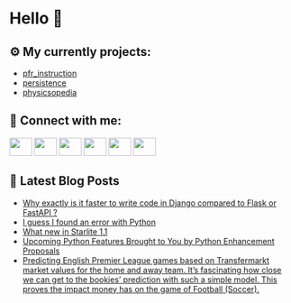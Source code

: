 # Hello 👋

## ⚙️ My currently projects:
- [pfr_instruction](https://github.com/bullbesh/pfr_instruction)
- [persistence](https://github.com/bullbesh/persistence)
- [physicsopedia](https://github.com/bullbesh/physicsopedia)

## 🔎 Connect with me:
[<img height="32" width="40" src="https://cdn.jsdelivr.net/npm/simple-icons@v5/icons/telegram.svg" />](https://t.me/bullbesh)
[<img height="32" width="40" src="https://cdn.jsdelivr.net/npm/simple-icons@v5/icons/vk.svg" />](https://vk.com/bullbesh)
[<img height="32" width="40" src="https://cdn.jsdelivr.net/npm/simple-icons@v5/icons/twitter.svg" />](https://twitter.com/bullbesh1)
[<img height="32" width="40" src="https://cdn.jsdelivr.net/npm/simple-icons@v5/icons/instagram.svg" />](https://www.instagram.com/bullbesh)
[<img height="32" width="40" src="https://cdn.jsdelivr.net/npm/simple-icons@v5/icons/reddit.svg" />](https://www.reddit.com/user/bullbesh)
[<img height="32" width="40" src="https://cdn.jsdelivr.net/npm/simple-icons@v5/icons/youtube.svg" />](https://www.youtube.com/channel/UCtfjRs6uzgq5mfm8S06WTcg)

## 📕 Latest Blog Posts
<!-- BLOG-POST-LIST:START -->
- [Why exactly is it faster to write code in Django compared to Flask or FastAPI ?](https://www.reddit.com/r/Python/comments/sse9ow/why_exactly_is_it_faster_to_write_code_in_django/)
- [I guess I found an error with Python](https://www.reddit.com/r/Python/comments/ssclsz/i_guess_i_found_an_error_with_python/)
- [What new in Starlite 1.1](https://www.reddit.com/r/Python/comments/ssbfjk/what_new_in_starlite_11/)
- [Upcoming Python Features Brought to You by Python Enhancement Proposals](https://www.reddit.com/r/Python/comments/ssalk2/upcoming_python_features_brought_to_you_by_python/)
- [Predicting English Premier League games based on Transfermarkt market values for the home and away team. It’s fascinating how close we can get to the bookies’ prediction with such a simple model. This proves the impact money has on the game of Football &lpar;Soccer&rpar;.](https://www.reddit.com/r/Python/comments/ssa671/predicting_english_premier_league_games_based_on/)
<!-- BLOG-POST-LIST:END -->

